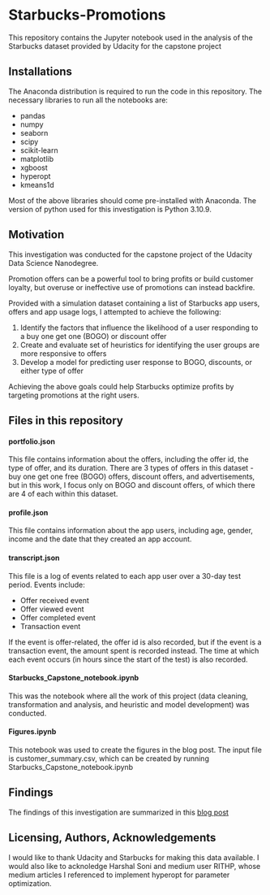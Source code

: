 # Starbucks-Promotions
This repository contains the Jupyter notebook used in the analysis of the Starbucks dataset provided by Udacity for the capstone project

## Installations
The Anaconda distribution is required to run the code in this repository. 
The necessary libraries to run all the notebooks are: 
- pandas
- numpy
- seaborn
- scipy
- scikit-learn
- matplotlib
- xgboost
- hyperopt
- kmeans1d
  
Most of the above libraries should come pre-installed with Anaconda.
The version of python used for this investigation is Python 3.10.9. 

## Motivation
This investigation was conducted for the capstone project of the Udacity Data Science Nanodegree. 

Promotion offers can be a powerful tool to bring profits or build customer loyalty, but overuse or ineffective use of promotions can instead backfire.

Provided with a simulation dataset containing a list of Starbucks app users, offers and app usage logs, I attempted to achieve the following:

1. Identify the factors that influence the likelihood of a user responding to a buy one get one (BOGO) or discount offer
2. Create and evaluate set of heuristics for identifying the user groups are more responsive to offers
3. Develop a model for predicting user response to BOGO, discounts, or either type of offer

Achieving the above goals could help Starbucks optimize profits by targeting promotions at the right users.

## Files in this repository

#### portfolio.json
This file contains information about the offers, including the offer id, the type of offer, and its duration. There are 3 types of offers in this dataset -buy one get one free (BOGO) offers, discount offers, and advertisements, but in this work, I focus only on BOGO and discount offers, of which there are 4 of each within this dataset.

#### profile.json
This file contains information about the app users, including age, gender, income and the date that they created an app account.

#### transcript.json
This file is a log of events related to each app user over a 30-day test period. Events include:
- Offer received event
- Offer viewed event
- Offer completed event
- Transaction event

If the event is offer-related, the offer id is also recorded, but if the event is a transaction event, the amount spent is recorded instead. The time at which each event occurs (in hours since the start of the test) is also recorded.

#### Starbucks_Capstone_notebook.ipynb
This was the notebook where all the work of this project (data cleaning, transformation and analysis, and heuristic and model development) was conducted.

#### Figures.ipynb
This notebook was used to create the figures in the blog post. The input file is customer_summary.csv, which can be created by running Starbucks_Capstone_notebook.ipynb

## Findings
The findings of this investigation are summarized in this [blog post](https://medium.com/@thefunnyonion/exploring-the-influencers-of-airbnb-review-ratings-unveiling-bostons-secrets-66f60181757a)

## Licensing, Authors, Acknowledgements
I would like to thank Udacity and Starbucks for making this data available. I would also like to acknoledge Harshal Soni and medium user RITHP, whose medium articles I referenced to implement hyperopt for parameter optimization. 

